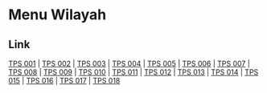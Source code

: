 # Menu Wilayah

## Link

[TPS 001](https://github.com/gigit-pemilu/pemilu-2024-34-di-yogyakarta/tree/main/pilpres/hitung-suara/sub/34-di-yogyakarta/sub/01-kulon-progo/sub/06-sentolo/sub/2006-kaliagung/sub/001-tps)
 | 
[TPS 002](https://github.com/gigit-pemilu/pemilu-2024-34-di-yogyakarta/tree/main/pilpres/hitung-suara/sub/34-di-yogyakarta/sub/01-kulon-progo/sub/06-sentolo/sub/2006-kaliagung/sub/002-tps)
 | 
[TPS 003](https://github.com/gigit-pemilu/pemilu-2024-34-di-yogyakarta/tree/main/pilpres/hitung-suara/sub/34-di-yogyakarta/sub/01-kulon-progo/sub/06-sentolo/sub/2006-kaliagung/sub/003-tps)
 | 
[TPS 004](https://github.com/gigit-pemilu/pemilu-2024-34-di-yogyakarta/tree/main/pilpres/hitung-suara/sub/34-di-yogyakarta/sub/01-kulon-progo/sub/06-sentolo/sub/2006-kaliagung/sub/004-tps)
 | 
[TPS 005](https://github.com/gigit-pemilu/pemilu-2024-34-di-yogyakarta/tree/main/pilpres/hitung-suara/sub/34-di-yogyakarta/sub/01-kulon-progo/sub/06-sentolo/sub/2006-kaliagung/sub/005-tps)
 | 
[TPS 006](https://github.com/gigit-pemilu/pemilu-2024-34-di-yogyakarta/tree/main/pilpres/hitung-suara/sub/34-di-yogyakarta/sub/01-kulon-progo/sub/06-sentolo/sub/2006-kaliagung/sub/006-tps)
 | 
[TPS 007](https://github.com/gigit-pemilu/pemilu-2024-34-di-yogyakarta/tree/main/pilpres/hitung-suara/sub/34-di-yogyakarta/sub/01-kulon-progo/sub/06-sentolo/sub/2006-kaliagung/sub/007-tps)
 | 
[TPS 008](https://github.com/gigit-pemilu/pemilu-2024-34-di-yogyakarta/tree/main/pilpres/hitung-suara/sub/34-di-yogyakarta/sub/01-kulon-progo/sub/06-sentolo/sub/2006-kaliagung/sub/008-tps)
 | 
[TPS 009](https://github.com/gigit-pemilu/pemilu-2024-34-di-yogyakarta/tree/main/pilpres/hitung-suara/sub/34-di-yogyakarta/sub/01-kulon-progo/sub/06-sentolo/sub/2006-kaliagung/sub/009-tps)
 | 
[TPS 010](https://github.com/gigit-pemilu/pemilu-2024-34-di-yogyakarta/tree/main/pilpres/hitung-suara/sub/34-di-yogyakarta/sub/01-kulon-progo/sub/06-sentolo/sub/2006-kaliagung/sub/010-tps)
 | 
[TPS 011](https://github.com/gigit-pemilu/pemilu-2024-34-di-yogyakarta/tree/main/pilpres/hitung-suara/sub/34-di-yogyakarta/sub/01-kulon-progo/sub/06-sentolo/sub/2006-kaliagung/sub/011-tps)
 | 
[TPS 012](https://github.com/gigit-pemilu/pemilu-2024-34-di-yogyakarta/tree/main/pilpres/hitung-suara/sub/34-di-yogyakarta/sub/01-kulon-progo/sub/06-sentolo/sub/2006-kaliagung/sub/012-tps)
 | 
[TPS 013](https://github.com/gigit-pemilu/pemilu-2024-34-di-yogyakarta/tree/main/pilpres/hitung-suara/sub/34-di-yogyakarta/sub/01-kulon-progo/sub/06-sentolo/sub/2006-kaliagung/sub/013-tps)
 | 
[TPS 014](https://github.com/gigit-pemilu/pemilu-2024-34-di-yogyakarta/tree/main/pilpres/hitung-suara/sub/34-di-yogyakarta/sub/01-kulon-progo/sub/06-sentolo/sub/2006-kaliagung/sub/014-tps)
 | 
[TPS 015](https://github.com/gigit-pemilu/pemilu-2024-34-di-yogyakarta/tree/main/pilpres/hitung-suara/sub/34-di-yogyakarta/sub/01-kulon-progo/sub/06-sentolo/sub/2006-kaliagung/sub/015-tps)
 | 
[TPS 016](https://github.com/gigit-pemilu/pemilu-2024-34-di-yogyakarta/tree/main/pilpres/hitung-suara/sub/34-di-yogyakarta/sub/01-kulon-progo/sub/06-sentolo/sub/2006-kaliagung/sub/016-tps)
 | 
[TPS 017](https://github.com/gigit-pemilu/pemilu-2024-34-di-yogyakarta/tree/main/pilpres/hitung-suara/sub/34-di-yogyakarta/sub/01-kulon-progo/sub/06-sentolo/sub/2006-kaliagung/sub/017-tps)
 | 
[TPS 018](https://github.com/gigit-pemilu/pemilu-2024-34-di-yogyakarta/tree/main/pilpres/hitung-suara/sub/34-di-yogyakarta/sub/01-kulon-progo/sub/06-sentolo/sub/2006-kaliagung/sub/018-tps)


